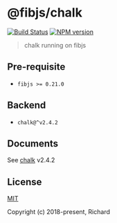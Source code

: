 # @fibjs/chalk

[![Build Status](https://travis-ci.org/fibjs-modules/chalk.svg)](https://travis-ci.org/fibjs-modules/chalk)
[![NPM version](https://img.shields.io/npm/v/@fibjs/chalk.svg)](https://www.npmjs.org/package/@fibjs/chalk)

> chalk running on fibjs

## Pre-requisite

- `fibjs >= 0.21.0`

## Backend

- `chalk@^v2.4.2`

## Documents

See [chalk] v2.4.2

## License

[MIT](https://opensource.org/licenses/MIT)

Copyright (c) 2018-present, Richard

[FibJS]:https://github.com/fibjs/fibjs
[chalk]:https://github.com/chalk/chalk/tree/v2.4.2